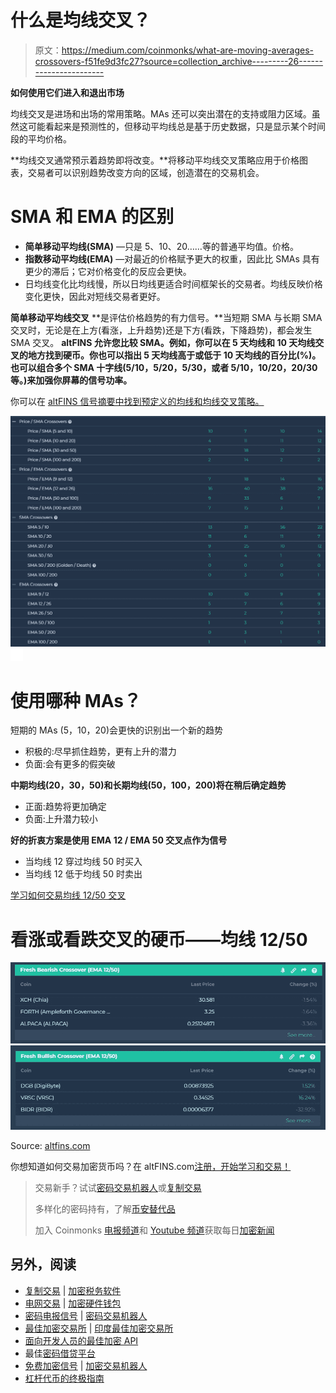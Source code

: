 # 什么是均线交叉？

> 原文：<https://medium.com/coinmonks/what-are-moving-averages-crossovers-f51fe9d3fc27?source=collection_archive---------26----------------------->

**如何使用它们进入和退出市场**

均线交叉是进场和出场的常用策略。MAs 还可以突出潜在的支持或阻力区域。虽然这可能看起来是预测性的，但移动平均线总是基于历史数据，只是显示某个时间段的平均价格。

**均线交叉通常预示着趋势即将改变。**将移动平均线交叉策略应用于价格图表，交易者可以识别趋势改变方向的区域，创造潜在的交易机会。

# **SMA 和 EMA 的区别**

*   **简单移动平均线(SMA)** —只是 5、10、20……等的普通平均值。价格。
*   **指数移动平均线(EMA)** —对最近的价格赋予更大的权重，因此比 SMAs 具有更少的滞后；它对价格变化的反应会更快。
*   日均线变化比均线慢，所以日均线更适合时间框架长的交易者。均线反映价格变化更快，因此对短线交易者更好。

**简单移动平均线交叉** **是评估价格趋势的有力信号。**当短期 SMA 与长期 SMA 交叉时，无论是在上方(看涨，上升趋势)还是下方(看跌，下降趋势)，都会发生 SMA 交叉。 **altFINS 允许您比较 SMA。例如，你可以在 5 天均线和 10 天均线交叉的地方找到硬币。你也可以指出 5 天均线高于或低于 10 天均线的百分比(%)。也可以组合多个 SMA 十字线(5/10，5/20，5/30，或者 5/10，10/20，20/30 等。)来加强你屏幕的信号功率。**

你可以在 [altFINS 信号摘要中找到预定义的均线和均线交叉策略。](http://r.email.altfins.com/mk/cl/f/FxacbEk4npHGxCKc-cq67-y3-J0WSY267wmSgd3YhOEudNaJujSkeKZKZIzeWqySTcPX-oyuIocNExJg9oJN01s0nsZ3fm1DSiGxHvK3G388A_mrcpwdnHquw1j8al-q6THvUtsr31zFhuAvaWZivnVXzzSuVFJZqUScoVvAv9UXF3VChpbdd6cr8wTChGnPvwTzbGwGeBcTIQogwjeCYPZndryN9zZ_-Vu5zwrqerbi42OcsI7XwJS1vwiuj4IZfSLheRjc9623BWQ5AxIC6jfT_wx0n6t10LeMfIzz01HEIsxYQzrBhQ)

![](img/d2a4d9267990cc14d3952551aa2ccf03.png)![](img/5783ee2c6c5cfe49c2b6a8b046bae255.png)

# **使用哪种 MAs？**

短期的 MAs (5，10，20)会更快的识别出一个新的趋势

*   积极的:尽早抓住趋势，更有上升的潜力
*   负面:会有更多的假突破

**中期均线(20，30，50)和长期均线(50，100，200)将在稍后确定趋势**

*   正面:趋势将更加确定
*   负面:上升潜力较小

**好的折衷方案是使用 EMA 12 / EMA 50 交叉点作为信号**

*   当均线 12 穿过均线 50 时买入
*   当均线 12 低于均线 50 时卖出

[学习如何交易均线 12/50 交叉](http://r.email.altfins.com/mk/cl/f/2oBHVektGSvpU9Ne5U8DvSPfMGUBY88lC_T5mXhNwgQtGw_oZhKqX-xANcR9DO5IpB2WX-pcNi2YeqbuQyoB7gPy-Gg562ebKU6Xhns6koS7DrLpUeSQPxehyVYKuJRz7FOzHq4JHRoqowKvSd6tXn3WeIzgMRRtb5Z6d9w8mi30L_kd-JCcG3XaO0G5tW3MFCwPVpKoE5VWQztFIu87wHtePQw-jaxeD1jhf3Ul2xJFBl1_-OFCeaOPB_rAeX7TBC8Nk8cgTWCuf5-F-4j2EuVPPEe70RX3sMN74kv3rx0bw5dpuFljIPRtJvMXXMQS3WcXTgMXo229gUOnMdtcGDs)

# 看涨或看跌交叉的硬币——均线 12/50

![](img/0d1c70bc967df019555d25ad6f22d945.png)![](img/7a35ca47ad93c77c50bf707c2659ee6c.png)

Source: [altfins.com](https://altfins.com/)

你想知道如何交易加密货币吗？在 altFINS.com[注册，开始学习和交易！](https://altfins.com/)

> 交易新手？试试[密码交易机器人](/coinmonks/crypto-trading-bot-c2ffce8acb2a)或[复制交易](/coinmonks/top-10-crypto-copy-trading-platforms-for-beginners-d0c37c7d698c)
> 
> 多样化的密码持有，了解[币安替代品](https://coincodecap.com/binance-alternatives)
> 
> 加入 Coinmonks [电报频道](https://t.me/coincodecap)和 [Youtube 频道](https://www.youtube.com/c/coinmonks/videos)获取每日[加密新闻](http://coincodecap.com/)

## 另外，阅读

*   [复制交易](/coinmonks/top-10-crypto-copy-trading-platforms-for-beginners-d0c37c7d698c) | [加密税务软件](/coinmonks/crypto-tax-software-ed4b4810e338)
*   [电网交易](https://coincodecap.com/grid-trading) | [加密硬件钱包](/coinmonks/the-best-cryptocurrency-hardware-wallets-of-2020-e28b1c124069)
*   [密码电报信号](/coinmonks/top-3-telegram-channels-for-crypto-traders-in-2021-8385f4411ff4) | [密码交易机器人](/coinmonks/crypto-trading-bot-c2ffce8acb2a)
*   [最佳加密交易所](/coinmonks/crypto-exchange-dd2f9d6f3769) | [印度最佳加密交易所](/coinmonks/bitcoin-exchange-in-india-7f1fe79715c9)
*   [面向开发人员的最佳加密 API](/coinmonks/best-crypto-apis-for-developers-5efe3a597a9f)
*   最佳[密码借贷平台](/coinmonks/top-5-crypto-lending-platforms-in-2020-that-you-need-to-know-a1b675cec3fa)
*   [免费加密信号](/coinmonks/free-crypto-signals-48b25e61a8da) | [加密交易机器人](/coinmonks/crypto-trading-bot-c2ffce8acb2a)
*   [杠杆代币的终极指南](/coinmonks/leveraged-token-3f5257808b22)